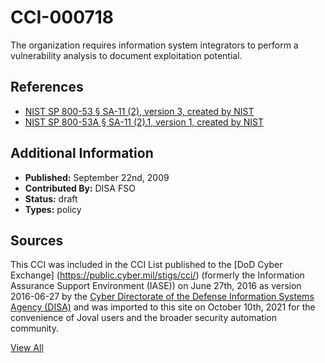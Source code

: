 # CCI-000718

The organization requires information system integrators to perform a vulnerability analysis to document exploitation potential.

## References ##

* [NIST SP 800-53 § SA-11 (2), version 3, created by NIST](http://csrc.nist.gov/publications/PubsSPs.html)
* [NIST SP 800-53A § SA-11 (2).1, version 1, created by NIST](http://csrc.nist.gov/publications/PubsSPs.html)


## Additional Information ##

* **Published:** September 22nd, 2009
* **Contributed By:** DISA FSO
* **Status:** draft
* **Types:** policy

## Sources ##

This CCI was included in the CCI List published to the [DoD Cyber Exchange]
(https://public.cyber.mil/stigs/cci/) (formerly the Information Assurance Support Environment
(IASE)) on June 27th, 2016 as version 2016-06-27 by the [Cyber Directorate of the Defense 
Information Systems Agency (DISA)](https://public.cyber.mil/about-cyber/) and was imported to 
this site on October 10th, 2021 for the convenience of Joval users and the broader security automation community.

[View All](../README.md)
